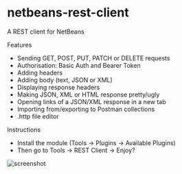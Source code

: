 # netbeans-rest-client
A REST client for NetBeans

Features
- Sending GET, POST, PUT, PATCH or DELETE requests
- Authorisation: Basic Auth and Bearer Token
- Adding headers
- Adding body (text, JSON or XML)
- Displaying response headers
- Making JSON, XML or HTML response pretty/ugly
- Opening links of a JSON/XML response in a new tab
- Importing from/exporting to Postman collections
- .http file editor

Instructions
- Install the module (Tools -> Plugins -> Available Plugins)
- Then go to Tools -> REST Client -> Enjoy?

![screenshot](screenshot.png)
